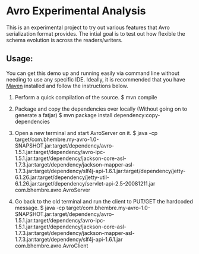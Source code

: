 Avro Experimental Analysis
==========================

This is an experimental project to try out various features that Avro serialization format provides. The intial goal is to test out how flexible the schema evolution is across the readers/writers.

Usage:
-----

You can get this demo up and running easily via command line without needing to use any specific IDE. Ideally, it is recommended that you have [Maven](http://maven.apache.org/download.html) installed and follow the instructions below.

1. Perform a quick compilation of the source.
    $ mvn compile

2. Package and copy the dependencies over locally (Without going on to generate a fatjar)
    $ mvn package install dependency:copy-dependencies

3. Open a new terminal and start AvroServer on it.
    $ java -cp target/com.bhembre.my-avro-1.0-SNAPSHOT.jar:target/dependency/avro-1.5.1.jar:target/dependency/avro-ipc-1.5.1.jar:target/dependency/jackson-core-asl-1.7.3.jar:target/dependency/jackson-mapper-asl-1.7.3.jar:target/dependency/slf4j-api-1.6.1.jar:target/dependency/jetty-6.1.26.jar:target/dependency/jetty-util-6.1.26.jar:target/dependency/servlet-api-2.5-20081211.jar com.bhembre.avro.AvroServer

4. Go back to the old terminal and run the client to PUT/GET the hardcoded message.
    $ java -cp target/com.bhembre.my-avro-1.0-SNAPSHOT.jar:target/dependency/avro-1.5.1.jar:target/dependency/avro-ipc-1.5.1.jar:target/dependency/jackson-core-asl-1.7.3.jar:target/dependency/jackson-mapper-asl-1.7.3.jar:target/dependency/slf4j-api-1.6.1.jar com.bhembre.avro.AvroClient
